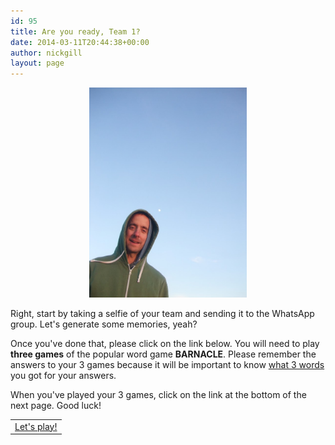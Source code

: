 ```yaml
---
id: 95
title: Are you ready, Team 1?
date: 2014-03-11T20:44:38+00:00
author: nickgill
layout: page
---
```


<p align="center">
<img src="../sb1.JPG" width="50%" alt="legend" />
</p>
<p>
Right, start by taking a selfie of your team and sending it to the WhatsApp group. Let's generate some memories, yeah?
</p>
<p>
Once you've done that, please click on the link below. You will need to play <b>three games</b> of the popular word game <b>BARNACLE</b>. Please remember the answers to your 3 games because it will be important to know <u>what 3 words</u> you got for your answers.
</p>
<p>
When you've played your 3 games, click on the link at the bottom of the next page. Good luck!
</p>
<table width="100%" cellspacing="20">
  <tr><td align="center"><a href = "p2.html">Let's play!</a></td></tr>
</table>
